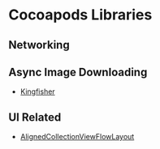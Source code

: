 # Cocoapods Libraries

## Networking

## Async Image Downloading

* [Kingfisher](https://github.com/onevcat/Kingfisher)

## UI Related

* [AlignedCollectionViewFlowLayout](https://github.com/mischa-hildebrand/AlignedCollectionViewFlowLayout)
